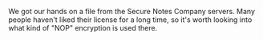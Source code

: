 We got our hands on a file from the Secure Notes Company servers. Many people haven't liked their license for a long time, so it's worth looking into what kind of "NOP" encryption is used there.
